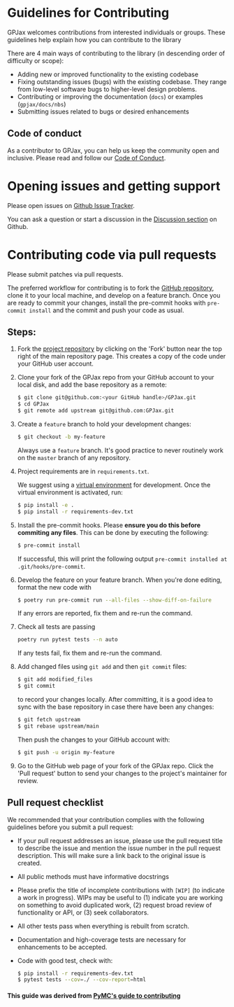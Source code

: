 # Guidelines for Contributing

GPJax welcomes contributions from interested individuals or groups. These
guidelines help explain how you can contribute to the library

There are 4 main ways of contributing to the library (in descending order of
difficulty or scope):

- Adding new or improved functionality to the existing codebase
- Fixing outstanding issues (bugs) with the existing codebase. They range from
  low-level software bugs to higher-level design problems.
- Contributing or improving the documentation (`docs`) or examples
  (`gpjax/docs/nbs`)
- Submitting issues related to bugs or desired enhancements

## Code of conduct

As a contributor to GPJax, you can help us keep the community open and
inclusive. Please read and follow our [Code of
Conduct](https://github.com/thomaspinder/GPJax/blob/master/.github/CODE_OF_CONDUCT.md).

# Opening issues and getting support

Please open issues on [Github Issue
Tracker](https://github.com/thomaspinder/GPJax/issues/new/choose).

You can ask a question or start a discussion in the [Discussion
section](https://github.com/thomaspinder/GPJax/discussions) on Github.

# Contributing code via pull requests

Please submit patches via pull requests.

The preferred workflow for contributing is to fork the [GitHub
repository](https://github.com/thomaspinder/GPJax), clone it to your local
machine, and develop on a feature branch. Once you are ready to commit your
changes, install the pre-commit hooks with `pre-commit install` and the commit
and push your code as usual.

## Steps:

1. Fork the [project repository](https://github.com/thomaspinder/GPJax) by
   clicking on the 'Fork' button near the top right of the main repository page.
   This creates a copy of the code under your GitHub user account.

2. Clone your fork of the GPJax repo from your GitHub account to your local
   disk, and add the base repository as a remote:

   ```bash
   $ git clone git@github.com:<your GitHub handle>/GPJax.git
   $ cd GPJax
   $ git remote add upstream git@github.com:GPJax.git
   ```

3. Create a `feature` branch to hold your development changes:

   ```bash
   $ git checkout -b my-feature
   ```

   Always use a `feature` branch. It's good practice to never routinely work on
   the `master` branch of any repository.

4. Project requirements are in `requirements.txt`.

   We suggest using a [virtual
   environment](https://docs.python-guide.org/dev/virtualenvs/) for development.
   Once the virtual environment is activated, run:

   ```bash
   $ pip install -e .
   $ pip install -r requirements-dev.txt
   ```
   
5. Install the pre-commit hooks. Please **ensure you do this before commiting
   any files**. This can be done by executing the following:
   ```bash
   $ pre-commit install
   ```
   If successful, this will print the following output `pre-commit installed at
   .git/hooks/pre-commit`.

6. Develop the feature on your feature branch.  When you're done editing, format the new code with
   ```bash
   $ poetry run pre-commit run --all-files --show-diff-on-failure
   ```
   If any errors are reported, fix them and re-run the command. 

7. Check all tests are passing
   ```bash
   poetry run pytest tests --n auto
   ```
   If any tests fail, fix them and re-run the command.
   
8. Add changed files using `git add` and then `git commit` files:

   ```bash
   $ git add modified_files
   $ git commit
   ```

   to record your changes locally. After committing, it is a good idea to sync
   with the base repository in case there have been any changes:

   ```bash
   $ git fetch upstream
   $ git rebase upstream/main
   ```

   Then push the changes to your GitHub account with:

   ```bash
   $ git push -u origin my-feature
   ```

9.  Go to the GitHub web page of your fork of the GPJax repo. Click the 'Pull
   request' button to send your changes to the project's maintainer for review.

## Pull request checklist

We recommended that your contribution complies with the following guidelines
before you submit a pull request:

- If your pull request addresses an issue, please use the pull request title to
  describe the issue and mention the issue number in the pull request
  description. This will make sure a link back to the original issue is created.

- All public methods must have informative docstrings

- Please prefix the title of incomplete contributions with `[WIP]` (to indicate
  a work in progress). WIPs may be useful to (1) indicate you are working on
  something to avoid duplicated work, (2) request broad review of functionality
  or API, or (3) seek collaborators.

- All other tests pass when everything is rebuilt from scratch.

- Documentation and high-coverage tests are necessary for enhancements to be
  accepted.

- Code with good test, check with:

  ```bash
  $ pip install -r requirements-dev.txt
  $ pytest tests --cov=./ --cov-report=html
  ```

#### This guide was derived from [PyMC's guide to contributing](https://github.com/pymc-devs/pymc/blob/main/CONTRIBUTING.md)
